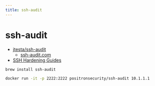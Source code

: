 ```yaml
---
title: ssh-audit
---
```


# ssh-audit

- [jtesta/ssh-audit](https://github.com/jtesta/ssh-audit)
  - [ssh-audit.com](https://www.ssh-audit.com/)
- [SSH Hardening Guides](https://www.ssh-audit.com/hardening_guides.html)

```bash
brew install ssh-audit

docker run -it -p 2222:2222 positronsecurity/ssh-audit 10.1.1.1
```
